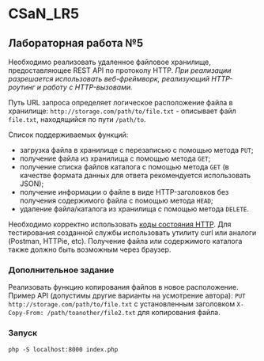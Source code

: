 # CSaN_LR5
## Лабораторная работа №5
Необходимо реализовать удаленное файловое хранилище, предоставляющее REST API по протоколу HTTP. *При реализации разрешается использовать веб-фреймворк, реализующий HTTP-роутинг и работу с HTTP-вызовами.*

Путь URL запроса определяет логическое расположение файла в хранилище:
`http://storage.com/path/to/file.txt` - описывает файл `file.txt`, находящийся по пути `/path/to`.

Список поддерживаемых функций:
* загрузка файла в хранилище с перезаписью с помощью метода `PUT`;
* получение файла из хранилища с помощью метода `GET`;
* получение списка файлов каталога с помощью метода `GET` (в качестве формата данных для ответа рекомендуется использовать JSON);
* получение информации о файле в виде HTTP-заголовков без получения содержимого файла с помощью метода `HEAD`;
* удаление файла/каталога из хранилища с помощью метода `DELETE`.

Необходимо корректно использовать [коды состояния HTTP](https://ru.wikipedia.org/wiki/%D0%A1%D0%BF%D0%B8%D1%81%D0%BE%D0%BA_%D0%BA%D0%BE%D0%B4%D0%BE%D0%B2_%D1%81%D0%BE%D1%81%D1%82%D0%BE%D1%8F%D0%BD%D0%B8%D1%8F_HTTP).
Для тестирования созданной службы использовать утилиту curl или аналоги (Postman, HTTPie, etc). Получение файла или содержимого каталога также должно быть возможным через браузер.

### Дополнительное задание
Реализовать функцию копирования файлов в новое расположение.
Пример API (допустимы другие варианты на усмотрение автора):
`PUT http://storage.com/path/to/file.txt` с установленным заголовком `X-Copy-From: /path/toanother/file2.txt` для копирования файла.

### Запуск
```shell
php -S localhost:8000 index.php
```
